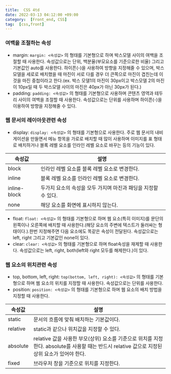 ```yaml
---
title:  CSS 4td
date: 2022-03-13 04:12:00 +09:00
category:  [Front_end, CSS]
tag:  [css,front]
---
```


### 여백을 조절하는 속성

- margin: `margin: <속성값>` 의 형태를 기본형으로 하며 박스모델 사이의 여백을 조절할 때 사용한다. 속성값으로는 단위, 백분율(부모요소를 기준으로한 비율) 그리고 기본값인 auto를 사용한다. 하이픈(-)을 사용하여 방향을 지정해줄 수 있으며, 박스 모델을 세로로 배치했을 때 마진이 서로 다를 경우 더 큰쪽으로 마진이 겹친는데 이것을 마진 중첩이라고 한다.(ex. 박스 모델1의 마진이 30px이고 박스모델 2의 마진이 10px일 때 두 박스모델 사이의 마진은 40px가 아닌 30px가 된다.)
- padding: `padding: <속성값>` 의 형태를 기본형으로 사용하며 콘텐츠 영역과 테두리 사이의 여백을 조절할 때 사용한다. 속성값으로는 단위를 사용하며 하이픈(-)을 이용하여 방향을 지정해줄 수 있다.

### 웹 문서의 레이아웃관련 속성

- display: `display: <속성값>` 의 형태를 기본형으로 사용한다. 주로 웹 문서의 내비게이션을 만들면서 메뉴 항목을 가로로 배치할 때 많이 사용하며 이미지를 표 형태로 배치하거나 블록 레벨 요소를 인라인 레벨 요소로 바꾸는 등의 기능이 있다.

| 속성값 | 설명 |
| --- | --- |
| block | 인라인 레벨 요소를 블록 레벨 요소로 변경한다. |
| inline | 블록 레벨 요소를 인라인 레벨 요소로 변경한다. |
| inline-block | 두가지 요소의 속성을 모두 가지며 마진과 패딩을 지정할 수 있다. |
| none | 해당 요소를 화면에 표시하지 않는다. |

- float: `float: <속성값>` 의 형태를 기본형으로 하며 웹 요소(특히 이미지)를 문단의 왼쪽이나 오른쪽에 배치할 때 사용한다.(해당 요소의 주변에 텍스트가 둘러싸는 형태이다.).한번 지정해주면 다음 요소에도 똑같은 속성이 전달된다.  속성값으로는 left, right 그리고 기본값인 none이 있다.
- clear: `clear: <속성값>` 의 형태를 기본형으로 하며 float속성을 재제할 때 사용한다. 속성값으로는 left, right, both(left와 right 모두를 해제한다.)이 있다.

### 웹 요소의 위치관련 속성

- top, bottom, left, right: `top(bottom, left, right): <속성값>` 의 형태를 기본형으로 하며 웹 요소의 위치를 지정할 때 사용한다. 속성값으로는 단위를 사용한다.
- position: `position: <속성값>` 의 형태를 기본형으로 하며 웹 요소의 배치 방법을 지정할 때 사용한다.

| 속성값 | 설명 |
| --- | --- |
| static | 문서의 흐름에 맞춰 배치하는 기본값이다. |
| relative | static과 같으나 위치값을 지정할 수 있다. |
| absolute | relative 값을 사용한 부모(상위) 요소를 기준으로 위치를 지정한다. absolute를 사용할 때는 반드시 relative 값으로 지정된 상위 요소가 있어야 한다. |
| fixed | 브라우저 창을 기준으로 위치를 지정한다. |

